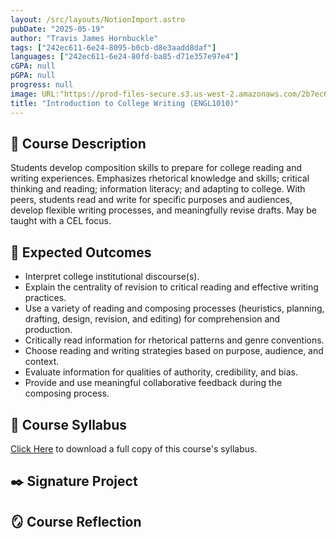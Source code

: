 ```yaml
---
layout: /src/layouts/NotionImport.astro
pubDate: "2025-05-19"
author: "Travis James Hornbuckle"
tags: ["242ec611-6e24-8095-b0cb-d8e3aadd8daf"]
languages: ["242ec611-6e24-80fd-ba85-d71e357e97e4"]
cGPA: null
pGPA: null
progress: null
image: URL:"https://prod-files-secure.s3.us-west-2.amazonaws.com/2b7ec611-6e24-816d-b9d5-000306239ba9/58b3e6e9-1aa0-4df3-8391-d51eb2e71719/ENGL1010.png?X-Amz-Algorithm=AWS4-HMAC-SHA256&X-Amz-Content-Sha256=UNSIGNED-PAYLOAD&X-Amz-Credential=ASIAZI2LB466VH5J3YP6%2F20250803%2Fus-west-2%2Fs3%2Faws4_request&X-Amz-Date=20250803T110117Z&X-Amz-Expires=3600&X-Amz-Security-Token=IQoJb3JpZ2luX2VjEPD%2F%2F%2F%2F%2F%2F%2F%2F%2F%2FwEaCXVzLXdlc3QtMiJIMEYCIQCEWsZCda0BAUrmC7yiAAtTYAJUiJpbfjNBNFFeCL16hAIhANGGkETP7N4u1bxVE8xvImiORcVJCX4DX5Gv%2Fy4%2Bb6G%2BKv8DCCkQABoMNjM3NDIzMTgzODA1Igy57c0WNAW98v5GNBIq3AO95iLhkJm92wI6xYqz5xatAk1GQ%2Fb%2Brodc3ZtUqqnMqkitTr1RSjz3HCl9nDLBCYP7jgWkTZ%2BQ4gaJyiphb567b6%2FFlu%2BXiw7mtnjQAvM5n%2BJuMTBKJmANKnV%2FxBZH8VwtkWSdEORtqTvYIjCgHg9WHpJfcXP%2FW3DBeptodR2J0vKLpvTFkXNL%2BDEsiYVsuq7GrMWN4BGkKz08Jcf9x68PQnRGaTWe3y2W8ZdDZQOChEiOgsymneq29cMZiD8FfP%2FUgXqhZ7Pt2BsIda5mJeC45WKAn052%2FuhTNQcwPNRrPof0OrxfsH%2BSaLYSRLqiEa%2FkVSgNCYsx6w3OMopLyuPlSNtSSTcUmqMiLU3wo93OiT3WWaaXALtC5K7PcslhTz9UlxlO7c9PtUwX6hRI%2FoYxI32i%2FTk%2Bp2q8h3mEhOC9Db9h1BtBuMXfW2acLgQUE2wEgTKTkQxwzfFIhPYyFS0sF1CGpkhQ%2Br%2BC9dHJMfqwgMuwN4ODgdiGsx8sBjm737uOUNDmyOFjQKGXK6%2BuFZa%2FqlUw7f3aVFHb1FYjU0hbC6ICRJDrxqwQxuvXHZPjy2ZRGRN4r%2BjrwAPgNLZwn6%2FuqF6YSnUFql1AbsayAIF2j5s2HUfdJY8ABr%2B6czCcprzEBjqkAR%2BNq%2BV2VGvymyWFpc9MtZx47eMCXn6WqPcJAmMJK14nGg0%2FW7VtUwuhrYm2f6D%2BH9MgSvfc06LYAWkvRsdNXSko%2Fw%2FFjuDsoBhoBmqyFEsXkUT4AlWaJYtV%2FJ5wsAHP76JT6e0mGFUj9lO%2F8IeiS6ZAEMX%2Bdyn8Bh0GSRBrKU%2FSZY%2B8dDPscqs9NDO%2BlDlbU0lwjeaL0O%2B25F3y47hTodZnkmE%2F&X-Amz-Signature=e34a7283552173f4824b8b1c87e4d1d916cce2a24ae8d2c7cfac7ef75d79fbaa&X-Amz-SignedHeaders=host&x-amz-checksum-mode=ENABLED&x-id=GetObject"
title: "Introduction to College Writing (ENGL1010)"
---
```


## 📝 Course Description


Students develop composition skills to prepare for college reading and writing experiences. Emphasizes rhetorical knowledge and skills; critical thinking and reading; information literacy; and adapting to college. With peers, students read and write for specific purposes and audiences, develop flexible writing processes, and meaningfully revise drafts. May be taught with a CEL focus.


## 🎯 Expected Outcomes

- Interpret college institutional discourse(s).
- Explain the centrality of revision to critical reading and effective writing practices.
- Use a variety of reading and composing processes (heuristics, planning, drafting, design, revision, and editing) for comprehension and production.
- Critically read information for rhetorical patterns and genre conventions.
- Choose reading and writing strategies based on purpose, audience, and context.
- Evaluate information for qualities of authority, credibility, and bias.
- Provide and use meaningful collaborative feedback during the composing process.

## 📝 Course Syllabus


<a target="_blank" rel="noopener noreferrer" href="/public/documents/ENGL1010-Syllabus.pdf">Click Here</a> to download a full copy of this course's syllabus.


## ✒️ Signature Project


## 🪞 Course Reflection


